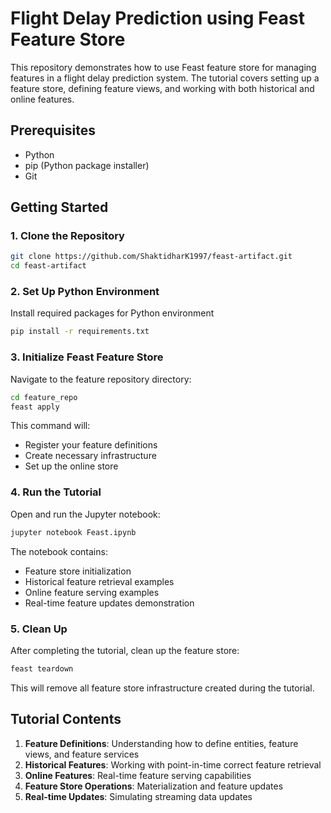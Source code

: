 # Flight Delay Prediction using Feast Feature Store

This repository demonstrates how to use Feast feature store for managing features in a flight delay prediction system. The tutorial covers setting up a feature store, defining feature views, and working with both historical and online features.

## Prerequisites

- Python 
- pip (Python package installer)
- Git

## Getting Started

### 1. Clone the Repository

```bash
git clone https://github.com/ShaktidharK1997/feast-artifact.git
cd feast-artifact
```

### 2. Set Up Python Environment

Install required packages for Python environment

```bash
pip install -r requirements.txt
```

### 3. Initialize Feast Feature Store

Navigate to the feature repository directory:

```bash
cd feature_repo
feast apply
```

This command will:
- Register your feature definitions
- Create necessary infrastructure
- Set up the online store

### 4. Run the Tutorial

Open and run the Jupyter notebook:

```bash
jupyter notebook Feast.ipynb
```

The notebook contains:
- Feature store initialization
- Historical feature retrieval examples
- Online feature serving examples
- Real-time feature updates demonstration

### 5. Clean Up

After completing the tutorial, clean up the feature store:

```bash
feast teardown
```

This will remove all feature store infrastructure created during the tutorial.

## Tutorial Contents

1. **Feature Definitions**: Understanding how to define entities, feature views, and feature services
2. **Historical Features**: Working with point-in-time correct feature retrieval
3. **Online Features**: Real-time feature serving capabilities
4. **Feature Store Operations**: Materialization and feature updates
5. **Real-time Updates**: Simulating streaming data updates


